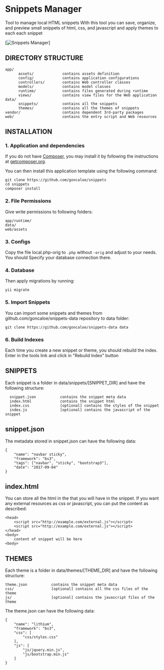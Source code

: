 # Snippets Manager
Tool to manage local HTML snippets
With this tool you can save, organize, and preview small snippets of html, css, and javascript and apply themes to each each snippet

[![Snippets Manager](https://webzop.com/images/pages/1fb8d70e-e33d-4fe7-986d-a56b5260cf2d.jpg)]

DIRECTORY STRUCTURE
-------------------

```
app/
      assets/             contains assets definition
      config/             contains application configurations
      controllers/        contains Web controller classes
      models/             contains model classes
      runtime/            contains files generated during runtime
      views/              contains view files for the Web application
data/
      snippets/           contains all the snippets
      themes/             contains all the themes of snippets
vendor/                   contains dependent 3rd-party packages
web/                      contains the entry script and Web resources
```

INSTALLATION
------------

### 1. Application and dependencies

If you do not have [Composer](http://getcomposer.org/), you may install it by following the instructions
at [getcomposer.org](http://getcomposer.org/doc/00-intro.md#installation-nix).

You can then install this application template using the following command:

~~~
git clone https://github.com/goncaloe/snippets
cd snippets
composer install
~~~

### 2. File Permissions

Give write permissions to following folders:

```
app/runtime/
data/
web/assets
```

### 3. Configs

Copy the file local.php-orig to `.php` without `-orig` and adjust to your needs.
You should Specify your database connection there.

### 4. Database

Then apply migrations by running:

```
yii migrate
```

### 5. Import Snippets

You can import some snippets and themes from github.com/goncaloe/snippets-data repository to data folder:

~~~
git clone https://github.com/goncaloe/snippets-data data
~~~

### 6. Build Indexes

Each time you create a new snippet or theme, you should rebuild the index.
Enter in the tools link and click in "Rebuild Index" button

SNIPPETS
------------

Each snippet is a folder in data/snippets/[SNIPPET_DIR] and have the following structure:

      snippet.json           contains the snippet meta data
      index.html             contains the snippet html
      index.css              [optional] contains the styles of the snippet
      index.js               [optional] contains the javascript of the snippet

## snippet.json

The metadata stored in snippet.json can have the following data:
```
{
    "name": "navbar sticky",
    "framework": "bs3",
    "tags": ["navbar", "sticky", "bootstrap3"],
    "date": "2017-09-04"
}
```

## index.html

You can store all the html in the <body> that you will have in the snippet.
If you want any external resources as css or javascript, you can put the content as described:
```
<head>
    <script src="http://example.com/external.js"></script>
    <script src="http://example.com/external.js"></script>
</head>
<body>
    content of snippet will be here
<body>
```


THEMES
------------

Each theme is a folder in data/themes/[THEME_DIR] and have the following structure:

```
theme.json           contains the snippet meta data
css/                 [optional] contains all the css files of the theme
js/                  [optional] contains the javascript files of the theme
```

The theme.json can have the following data:
```
{
    "name": "lithium",
    "framework": "bs3",
    "css": [
        "css/styles.css"
    ],
    "js": [
        "js/jquery.min.js",
        "js/bootstrap.min.js"
    ]
}
```

